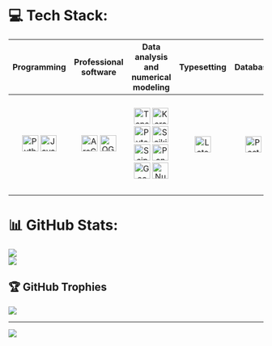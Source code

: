
# 💻 Tech Stack:

| Programming| Professional software | Data analysis and numerical modeling | Typesetting | Database | Also familiar with |
|     :--:    |     :--:      |     :--:      |     :--:      |     :--:      |     :--:      |
|<img height="32" width="32" src="https://cdn.simpleicons.org/python/888888" title="Python" /> <img height="32" width="32" src="https://cdn.simpleicons.org/javascript/888888" title="Javascript" /> | <img height="32" width="32" src="https://cdn.simpleicons.org/arcgis/888888" title="ArcGIS" /> <img height="32" width="32" src="https://cdn.simpleicons.org/qgis/888888" title="QGIS" /> | <img height="32" width="32" src="https://cdn.simpleicons.org/tensorflow/888888" title="Tensorflow" /> <img height="32" width="32" src="https://cdn.simpleicons.org/keras/888888" title="Keras" /> <img height="32" width="32" src="https://cdn.simpleicons.org/pytorch/888888" title="Pytorch" /> <img height="32" width="32" src="https://cdn.simpleicons.org/scikitlearn/888888" title="Scikitlearn" /> <img height="32" width="32" src="https://cdn.simpleicons.org/scipy/888888" title="Scipy" /> <img height="32" width="32" src="https://cdn.simpleicons.org/pandas/888888" title="Pandas"/> <img height="32" width="32" src="https://cdn.simpleicons.org/geopandas/888888" title="GeoPandas"/> <img height="32" width="32" src="https://cdn.simpleicons.org/numpy/888888" title="Numpy" /> | <img height="32" width="32" src="https://cdn.simpleicons.org/latex/888888" title="Latex" /> |<img height="32" width="32" src="https://cdn.simpleicons.org/postgresql/888888" title="PostgreSQL"/> |<img height="32" width="32" src="https://cdn.simpleicons.org/numba/888888" title="Numba" /> <img height="32" width="32" src="https://cdn.simpleicons.org/kotlin/888888" title="Kotlin" /> <img height="32" width="32" src="https://cdn.simpleicons.org/git/888888" title="Git" /> <img height="32" width="32" src="https://cdn.simpleicons.org/c++/888888" title="C++"/> <img height="32" width="32" src="https://cdn.simpleicons.org/autodesk/888888" title="Autodesk" /> <img height="32" width="32" src="https://cdn.simpleicons.org/anaconda/888888" title="Anaconda" /> |

# 📊 GitHub Stats:

![](https://github-readme-stats.vercel.app/api?username=armin-gs&theme=onedark&hide_border=true&include_all_commits=true&count_private=true)<br/>
![](https://github-readme-streak-stats.herokuapp.com/?user=armin-gs&theme=onedark&hide_border=true)<br/>

## 🏆 GitHub Trophies
![](https://github-profile-trophy.vercel.app/?username=Armin-GS&theme=onedark&no-frame=true&no-bg=true&margin-w=4)

---
[![](https://visitcount.itsvg.in/api?id=Armin-GS&icon=5&color=12)](https://visitcount.itsvg.in)
